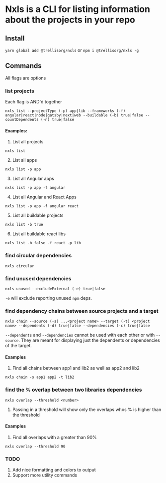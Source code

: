 # Nxls is a CLI for listing information about the projects in your repo

## Install

`yarn global add @trellisorg/nxls` or `npm i @trellisorg/nxls -g`

## Commands

All flags are options

### list projects

Each flag is AND'd together

`nxls list --projectType (-p) app|lib --frameworks (-f) angular|react|node|gatsby|next|web --buildable (-b) true|false --countDependents (-n) true|false`

#### Examples:

1. List all projects

`nxls list`

2. List all apps

`nxls list -p app`

3. List all Angular apps

`nxls list -p app -f angular`

4. List all Angular and React Apps

`nxls list -p app -f angular react`

5. List all buildable projects

`nxls list -b true`

6. List all buildable react libs

`nxls list -b false -f react -p lib`

### find circular dependencies

`nxls circular`

### find unused dependencies

`nxls unused --excludeExternal (-e) true|false`

`-e` will exclude reporting unused `npm` deps.

### find dependency chains between source projects and a target

`nxls chain --source (-s) ...<project name> --target (-t) <project name> --dependents (-d) true|false --dependencies (-c) true|false`

`--dependents` and `--dependencies` cannot be used with each other or with `--source`. They are meant for displaying just the
dependents or dependencies of the target.

#### Examples

1. Find all chains between app1 and lib2 as well as app2 and lib2

`nxls chain -s app1 app2 -t lib2`

### find the % overlap between two libraries dependencies

`nxls overlap --threshold <number>`

1. Passing in a threshold will show only the overlaps whos % is higher than the threshold

#### Examples

1. Find all overlaps with a greater than 90%

`nxls overlap --threshold 90`

### TODO

1. Add nice formatting and colors to output
2. Support more utility commands
